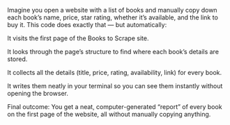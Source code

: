 Imagine you open a website with a list of books and manually copy down each book’s name, price, star rating, whether it’s available, and the link to buy it.
This code does exactly that — but automatically:

It visits the first page of the Books to Scrape site.

It looks through the page’s structure to find where each book’s details are stored.

It collects all the details (title, price, rating, availability, link) for every book.

It writes them neatly in your terminal so you can see them instantly without opening the browser.

Final outcome: You get a neat, computer-generated “report” of every book on the first page of the website, all without manually copying anything.
